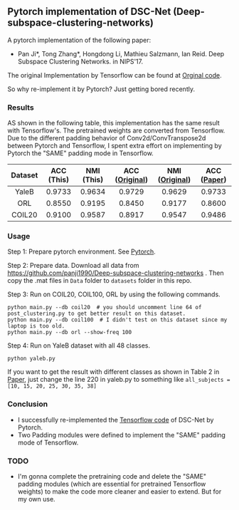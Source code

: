 ## Pytorch implementation of DSC-Net (Deep-subspace-clustering-networks)

A pytorch implementation of the following paper:
- Pan Ji*, Tong Zhang*, Hongdong Li, Mathieu Salzmann, Ian Reid. Deep Subspace Clustering Networks. in NIPS'17.

The original Implementation by Tensorflow can be found at 
[Orginal code](https://github.com/panji1990/Deep-subspace-clustering-networks).

So why re-implement it by Pytorch?
Just getting bored recently.

### Results

AS shown in the following table, this implementation has the same result with Tensorflow's.
The pretrained weights are converted from Tensorflow.
Due to the different padding behavior of Conv2d/ConvTranspose2d between Pytorch and Tensorflow,
I spent extra effort on implementing by Pytorch the "SAME" padding mode in Tensorflow.


| Dataset | ACC (This) | NMI (This) | ACC ([Original](https://github.com/panji1990/Deep-subspace-clustering-networks)) | NMI ([Original](https://github.com/panji1990/Deep-subspace-clustering-networks)) | ACC ([Paper](https://arxiv.org/abs/1709.02508))
| :---: | :---: | :---: | :---: | :---: | :---: | 
| YaleB | 0.9733 | 0.9634 | 0.9729 | 0.9629 | 0.9733 |
| ORL   | 0.8550 | 0.9195 | 0.8450 | 0.9177 | 0.8600 |
| COIL20| 0.9100 | 0.9587 | 0.8917 | 0.9547 | 0.9486 |

### Usage

Step 1: Prepare pytorch environment. See [Pytorch](https://pytorch.org/get-started/locally/).

Step 2: Prepare data. Download all data from https://github.com/panji1990/Deep-subspace-clustering-networks .
Then copy the .mat files in `Data` folder to `datasets` folder in this repo.

Step 3: Run on COIL20, COIL100, ORL by using the following commands.
```
python main.py --db coil20  # you should uncomment line 64 of post_clustering.py to get better result on this dataset.
python main.py --db coil100  # I didn't test on this dataset since my laptop is too old.
python main.py --db orl --show-freq 100
```

Step 4: Run on YaleB dataset with all 48 classes.
```
python yaleb.py 
```
If you want to get the result with different classes as shown in Table 2 in [Paper](https://arxiv.org/abs/1709.02508),
just change the line 220 in yaleb.py to something like
`all_subjects = [10, 15, 20, 25, 30, 35, 38]`

### Conclusion
- I successfully re-implemented the [Tensorflow code](https://github.com/panji1990/Deep-subspace-clustering-networks)
of DSC-Net by Pytorch.
- Two Padding modules were defined to implement the "SAME" padding mode of Tensorflow.  

### TODO

- I'm gonna complete the pretraining code and delete the "SAME" padding modules (which are essential for pretrained 
Tensorflow weights) to make the code more cleaner and easier to extend.
But for my own use.